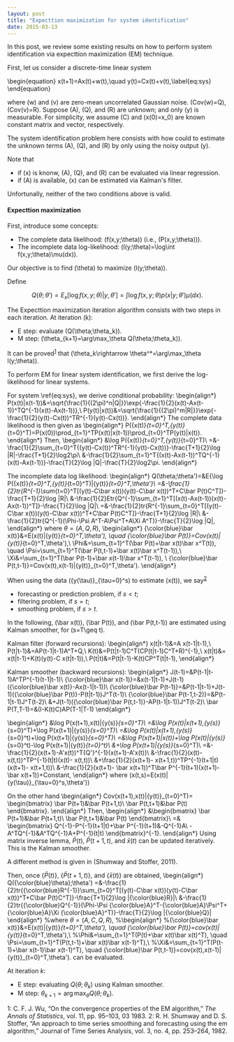 ```yaml
---
layout: post
title: "Expecttion maximization for system identification"
date: 2015-03-13
---
```


In this post, we review some existing results on how to perform system identification via expecttion maximization (EM) technique.

First, let us consider a discrete-time linear system

\begin{equation}
x(t+1)=Ax(t)+w(t),\quad y(t)=Cx(t)+v(t),\label{eq:sys}
\\end{equation}

where \(w\) and \(v\) are zero-mean uncorrelated Gaussian noise. \(Cov(w)=Q\), \(Cov(v)=R\).
Suppose \(A\), \(Q\), and \(R\) are unknown; and only \(y\) is measurable.
For simplicity, we assume \(C\) and \(x(0)=x_0\) are known constant matrix and vector, respectively.

The system identification problem here consists with how could to estimate the unknown terms \(A\), \(Q\), and \(R\) by only using the noisy output \(y\).

Note that
- if \(x\) is knonw, \(A\), \(Q\), and \(R\) can be evaluated via linear regression. 
- if \(A\) is available, \(x\) can be estimated via Kalman's filter.

Unfortunally, neither of the two conditions above is valid. 

#### Expecttion maximization

First, introduce some concepts:

- The complete data likelihood: \(f(x,y;\theta)\) (i.e., \(P(x,y;\theta)\)).
- The incomplete data log-likelihood: \(l(y;\theta)=\log\int f(x,y;\theta)\mu(dx)\).

Our objective is to find \(\theta\) to maximize \(l(y;\theta)\).

Define

$$
Q(\theta;\theta')=E_x[\log f(x,y;\theta)|y,\theta']=\int \log f(x,y;\theta)p(x|y;\theta')\mu(dx).
$$


The Expecttion maximization iteration algorithm consists with two steps in each iteration. At iteration \(k\):

- E step: evaluate \(Q(\theta;\theta_k)\).
- M step: \(\theta_{k+1}=\arg\max_\theta Q(\theta;\theta_k)\).


It can be proved<sup>[1](#fn1)</sup> that \(\theta_k\rightarrow \theta^*=\arg\max_\theta l(y;\theta)\).


To perform EM for linear system identification, we first derive the log-likelihood for linear systems.

For system \ref{eq:sys}, we derive conditional probability:
\begin{align*}
P(x(t)|x(t-1))&=\sqrt{\frac{1}{(2\pi)^n|Q|}}\exp\{-\frac{1}{2}(x(t)-Ax(t-1))^TQ^{-1}(x(t)-Ax(t-1))\},\\
P(y(t)|x(t))&=\sqrt{\frac{1}{(2\pi)^m|R|}}\exp\{-\frac{1}{2}(y(t)-Cx(t))^TR^{-1}(y(t)-Cx(t))\}.
\end{align*}
The complete data likelihood is then given as
\begin{align*}
P(\{x(t)\}_{t=0}^T,\{y(t)\}_{t=0}^T)=P(x(0))\prod_{t=1}^TP(x(t)|x(t-1))\prod_{t=0}^TP(y(t)|x(t)).
\end{align*}
Then, 
\begin{align*}
&\log P(\{x(t)\}_{t=0}^T,\{y(t)\}_{t=0}^T)\\
=&-\frac{1}{2}\sum_{t=0}^T\{(y(t)-Cx(t))^TR^{-1}(y(t)-Cx(t))\}-\frac{T+1}{2}\log |R|-\frac{T+1}{2}\log2\pi\\
&-\frac{1}{2}\sum_{t=1}^T\{(x(t)-Ax(t-1))^TQ^{-1}(x(t)-Ax(t-1))\}-\frac{T}{2}\log |Q|-\frac{T}{2}\log2\pi.
\end{align*}

The incomplete data log likelihood: 
\begin{align*}
Q(\theta;\theta')=&E\{\log P(\{x(t)\}_{t=0}^T,\{y(t)\}_{t=0}^T)|\{y(t)\}_{t=0}^T,\theta'\}\\
=&-\frac{1}{2}tr\{R^{-1}\sum_{t=0}^T[(y(t)-C\bar x(t))(y(t)-C\bar x(t))^T+C\bar P(t)C^T]\}-\frac{T+1}{2}\log |R|\\
&-\frac{1}{2}Etr\{Q^{-1}\sum_{t=1}^T[(x(t)-Ax(t-1))(x(t)-Ax(t-1))^T]\}-\frac{T}{2}\log |Q|\\
=&-\frac{1}{2}tr\{R^{-1}\sum_{t=0}^T[(y(t)-C\bar x(t))(y(t)-C\bar x(t))^T+C\bar P(t)C^T]\}-\frac{T+1}{2}\log |R|\\
&-\frac{1}{2}tr\{Q^{-1}(\Phi-\Psi A^T-A\Psi^T+A\Xi A^T)\}-\frac{T}{2}\log |Q|,
\end{align*}
where $\theta=(A,Q,R)$,
\begin{align*}
{\color{blue}\bar x(t)}&=E(x(t)|\{y(t)\}_{t=0}^T,\theta'), \quad {\color{blue}\bar P(t)}=Cov(x(t)|\{y(t)\}_{t=0}^T,\theta'),\\
\Phi&=\sum_{t=1}^T(\bar P(t)+\bar x(t)\bar x^T(t)), \quad \Psi=\sum_{t=1}^T(\bar P(t,t-1)+\bar x(t)\bar x^T(t-1)),\\
\Xi&=\sum_{t=1}^T(\bar P(t-1)+\bar x(t-1)\bar x^T(t-1)), \  {\color{blue}\bar P(t,t-1)}=Cov(x(t),x(t-1)|\{y(t)\}_{t=0}^T,\theta').
\end{align*}

When using the data \(\{y(\tau)\}_{\tau=0}^s\) to estimate \(x(t)\), we say<sup>[2](#fn2)</sup>

- forecasting or prediction problem, if $s<t$;
- filtering problem, if $s=t$; 
- smoothing problem, if $s>t$.

In the following, \(\bar x(t)\), \(\bar P(t)\), and \(\bar P(t,t-1)\) are estimated using Kalman smoother, for \(s=T\geq t\).

Kalman filter (forward recursions):
\begin{align*}
 x(t|t-1)&=A x(t-1|t-1),\\
 P(t|t-1)&=AP(t-1|t-1)A^T+Q,\\
K(t)&=P(t|t-1)C^T(CP(t|t-1)C^T+R)^{-1},\\
  x(t|t)&= x(t|t-1)+K(t)(y(t)-C x(t|t-1)),\\
P(t|t)&=P(t|t-1)-K(t)CP^T(t|t-1),
\end{align*}

Kalman smoother (backward recursions):
\begin{align*}
J(t-1)=&P(t-1|t-1)A^TP^{-1}(t-1|t-1)\\
{\color{blue}\bar x(t-1)}=&x(t-1|t-1)+J(t-1)({\color{blue}\bar x(t)}-Ax(t-1|t-1))\\
{\color{blue}\bar P(t-1)}=&P(t-1|t-1)+J(t-1)({\color{blue}\bar P(t)}-P(t|t-1))J^T(t-1)\\
{\color{blue}\bar P(t-1,t-2)}=&P(t-1|t-1)J^T(t-2)\\
&+J(t-1)({\color{blue}\bar P(t,t-1)}-AP(t-1|t-1))J^T(t-2)\\
\bar P(T,T-1)=&(I-K(t)C)AP(T-1|T-1)
\end{align*}

\begin{align*}
&\log P(x(t+1),x(t)|\{y(s)\}_{s=0}^T)\\
=&\log P(x(t)|x(t+1),\{y(s)\}_{s=0}^T)+\log P(x(t+1)|\{y(s)\}_{s=0}^T)\\
=&\log P(x(t)|x(t+1),\{y(s)\}_{s=0}^t)+\log P(x(t+1)|\{y(s)\}_{s=0}^T)\\
=&\log P(x(t+1)|x(t))+\log P(x(t)|\{y(s)\}_{s=0}^t)-\log P(x(t+1)|\{y(t)\}_{t=0}^t)\\
&+\log P(x(t+1)|\{y(s)\}_{s=0}^T)\\
=&-\frac{1}{2}(x(t+1)-A'x(t))^T{Q'}^{-1}(x(t+1)-A'x(t))\\
&-\frac{1}{2}(x(t)- x(t,t))^TP^{-1}(t|t)(x(t)- x(t,t))\\
&+\frac{1}{2}(x(t+1)- x(t+1,t))^TP^{-1}(t+1|t)(x(t+1)- x(t+1,t))\\
&-\frac{1}{2}(x(t+1)- \bar x(t+1))^T\bar P^{-1}(t+1)(x(t+1)- \bar x(t+1))+Constant,
\end{align*}
where \(x(t,s)=E(x(t)|\{y(\tau)\}_{\tau=0}^s,\theta')\)

On the other hand
\begin{align*}
Cov(x(t+1),x(t)|\{y(t)\}_{t=0}^T)=
\begin{bmatrix}
\bar P(t+1)&\bar P(t+1,t)\\
\bar P(t,t+1)&\bar P(t)
\end{bmatrix}.
\end{align*}
Then,
\begin{align*}
&\begin{bmatrix}
\bar P(t+1)&\bar P(t+1,t)\\
\bar P(t,t+1)&\bar P(t)
\end{bmatrix}\\
=&
\begin{bmatrix}
Q^{-1}-P^{-1}(t+1|t)+\bar P^{-1}(t+1)&-Q^{-1}A\\
-A^TQ^{-1}&A^TQ^{-1}A+P^{-1}(t|t)
\end{bmatrix}^{-1}.
\end{align*}
Using matrix inverse lemma, $\bar P(t)$, $\bar P(t+1,t)$, and $\bar x(t)$ can be updated iteratively.
This is the Kalman smoother.

A different method is given in (Shumway and Stoffer, 2011).


Then, once $\{\bar P(t)\}$, $\{\bar P(t+1,t)\}$, and $\{\bar x(t)\}$ are obtained, 
\begin{align*}
Q({\color{blue}\theta};\theta')
=&-\frac{1}{2}tr\{{\color{blue}R^{-1}}\sum_{t=0}^T[(y(t)-C\bar x(t))(y(t)-C\bar x(t))^T+C\bar P(t)C^T]\}-\frac{T+1}{2}\log |{\color{blue}R}|\\
&-\frac{1}{2}tr\{{\color{blue}Q^{-1}}(\Phi-\Psi {\color{blue}A}^T-{\color{blue}A}\Psi^T+{\color{blue}A}\Xi {\color{blue}A}^T)\}-\frac{T}{2}\log |{\color{blue}Q}|
\end{align*}
%where $\theta=(A,C,Q,R)$,
%\begin{align*}
%{\color{blue}\bar x(t)}&=E(x(t)|\{y(t)\}_{t=0}^T,\theta'), \quad {\color{blue}\bar P(t)}=cov(x(t)|\{y(t)\}_{t=0}^T,\theta'),\\
%\Phi&=\sum_{t=1}^T(P(t)+\bar x(t)\bar x(t)^T), \quad \Psi=\sum_{t=1}^T(P(t,t-1)+\bar x(t)\bar x(t-1)^T),\\
%\Xi&=\sum_{t=1}^T(P(t-1)+\bar x(t-1)\bar x(t-1)^T), \quad {\color{blue}\bar P(t,t-1)}=cov(x(t),x(t-1)|\{y(t)\}_{t=0}^T,\theta').
can be evaluated.



At iteration $k$:

- E step: evaluating $Q(\theta;\theta_k)$ using Kalman smoother.
- M step: $\theta_{k+1}=\arg\max_\theta Q(\theta;\theta_k)$.




<a name="fn1">1</a>: C. F. J. Wu, “On the convergence properties of the EM algorithm,” *The Annals of Statistics*, vol. 11, pp. 95–103, 03 1983.
<a name="fn2">2</a>: R. H. Shumway and D. S. Stoffer, “An approach to time series smoothing and forecasting using the em algorithm,” Journal of Time Series Analysis, vol. 3, no. 4, pp. 253–264, 1982.



